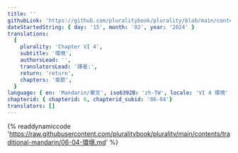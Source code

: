 ```yaml
---
title: ''
githubLink: 'https://github.com/pluralitybook/plurality/blob/main/contents/traditional-mandarin/06-04-環境.md'
dateStartedString: { day: '15', month: '02', year: '2024' }
translations:
  {
    plurality: 'Chapter VI 4',
    subtitle: '環境',
    authorsLead: '',
    translatorsLead: '譯者:',
    return: 'return',
    chapters: '章節',
  }
language: { en: 'Mandarin/華文', iso6392B: 'zh-TW', locale: 'VI 4 環境' }
chapterid: { chapterid: 6, chapterid_subid: '06-04'}
translators: []
---
```

{% readdynamiccode 'https://raw.githubusercontent.com/pluralitybook/plurality/main/contents/traditional-mandarin/06-04-環境.md' %}